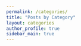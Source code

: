 ```yaml
---
permalink: /categories/
title: "Posts by Category"
layout: categories
author_profile: true
sidebar_main: true
---
```

